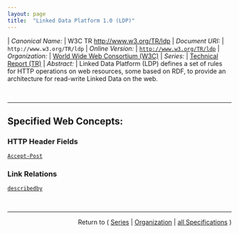 ```yaml
---
layout: page
title:  "Linked Data Platform 1.0 (LDP)"
---
```


| *Canonical Name:* | W3C TR http://www.w3.org/TR/ldp
| *Document URI:* | `http://www.w3.org/TR/ldp`
| *Online Version:* | [`http://www.w3.org/TR/ldp`](http://www.w3.org/TR/ldp)
| *Organization:* | [World Wide Web Consortium (W3C)](..  "List of specification series by this organization")
| *Series:* | [Technical Report (TR)](.  "List of specifications in this series")
| *Abstract:* | Linked Data Platform (LDP) defines a set of rules for HTTP operations on web resources, some based on RDF, to provide an architecture for read-write Linked Data on the web.

<br/>
<hr/>

## Specified Web Concepts:

### HTTP Header Fields

[`Accept-Post`](/concepts/http-header/Accept-Post "The Accept-Post HTTP header SHOULD appear in the OPTIONS response for any resource that supports the use of the POST method. The presence of the Accept-Post header in response to any method is an implicit indication that POST is allowed on the resource identified by the Request-URI. The presence of a specific document format in this header indicates that that specific format is allowed on POST requests to the resource identified by the Request-URI.")

### Link Relations

[`describedby`](/concepts/link-relation/describedby "The relationship A describedby B asserts that resource B provides a description of resource A. There are no constraints on the format or representation of either A or B, neither are there any further constraints on either resource.")



<br/>
<hr/>

<p style="text-align: right">Return to ( <a href="./">Series</a> | <a href="../">Organization</a> | <a href="../../">all Specifications</a> )</p>